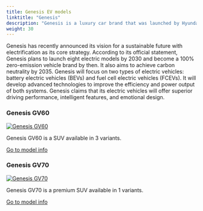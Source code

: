 ```yaml
---
title: Genesis EV models
linktitle: "Genesis"
description: "Genesis is a luxury car brand that was launched by Hyundai Motor Group in 2015. It aims to provide positive and innovative experiences for its customers through its design, performance, and service."
weight: 30
---
```

<!-- markdownlint-disable MD033 -->
<!-- markdownlint-disable MD010 -->
Genesis has recently announced its vision for a sustainable future with electrification as its core strategy. According to its official statement, Genesis plans to launch eight electric models by 2030 and become a 100% zero-emission vehicle brand by then. It also aims to achieve carbon neutrality by 2035. Genesis will focus on two types of electric vehicles: battery electric vehicles (BEVs) and fuel cell electric vehicles (FCEVs). It will develop advanced technologies to improve the efficiency and power output of both systems. Genesis claims that its electric vehicles will offer superior driving performance, intelligent features, and emotional design.

<div class="container shadow p-3 mb-5 bg-body-tertiary rounded border">
<h3> Genesis GV60</h3>
	<div class="row">
		<div class="col col-12 col-md-6">
			<a href="gv60"><img src="https://media.evkx.net/multimedia/models/genesis/gv60/gv60_sport/main_1_st.jpg" class="img-fluid" alt="Genesis GV60" ></a>
		</div>
		<div class="col col-12 col-md-6">
<p>
Genesis GV60 is a SUV available in 3 variants.
</p>
	<a href="gv60/" class="btn btn-outline-primary" role="button">Go to model info</a>
		</div>
	</div>
</div>
<div class="container shadow p-3 mb-5 bg-body-tertiary rounded border">
<h3> Genesis GV70</h3>
	<div class="row">
		<div class="col col-12 col-md-6">
			<a href="gv70"><img src="https://media.evkx.net/multimedia/models/genesis/gv70/electrified_gv70/main_1_st.jpg" class="img-fluid" alt="Genesis GV70" ></a>
		</div>
		<div class="col col-12 col-md-6">
<p>
Genesis GV70 is a premium SUV available in 1 variants.
</p>
	<a href="gv70/" class="btn btn-outline-primary" role="button">Go to model info</a>
		</div>
	</div>
</div>
